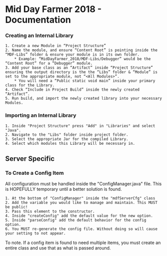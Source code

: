 # Mid Day Farmer 2018 - Documentation

### Creating an Internal Library
	1. Create a new Module in “Project Structure”
	2. Name the module, and ensure “Content Root” is pointing inside the “MDF-Libs” folder & ensure your module is in its own folder.
		* Example: “MidDayFarmer_2018/MDF-Libs/Debugger” would be the “Content Root” for a “Debugger” module.
	3. Add your base class as an “Artifact” inside “Project Structure” ensuring the output directory is the the “Libs” folder & “Module” is set to the appropriate module, not “<All Modules>”.
		* You will need a “Public static void main” inside your primary class for the Library.
	4. Check “Include in Project Build” inside the newly created “Artifact”.
	5. Run build, and import the newly created library into your necessary Modules.
	
### Importing an Internal Library
    1. Inside "Project Structure" press "Add" in "Libraries" and select "Java".
    2. Navigate to the "Libs" folder inside project folder.
    3. Select the appropriate Jar for the compiled Library.
    4. Select which modules this Library will be necessary in.

## Server Specific
    
### To Create a Config Item
All configuration must be handled inside the "ConfigManager.java" file.
This is HOPEFULLY temporary until a better solution is found.
 
    1. At the bottom of "ConfigManager" inside the "mdfServerCfg" class
    2. Add the variable you would like to manage and maintain. This MUST be public!
    3. Pass this element to the constructor.
    4. Inside "createConfig" add the default value for the new option.
    5. Inside "parseConfig" add the default behavior for the config option.
    6. You MUST re-generate the config file. Without doing so will cause your setting to not appear.
    
To note. If a config item is found to need multiple items, you must create an entire class and
use that as what is passed around.